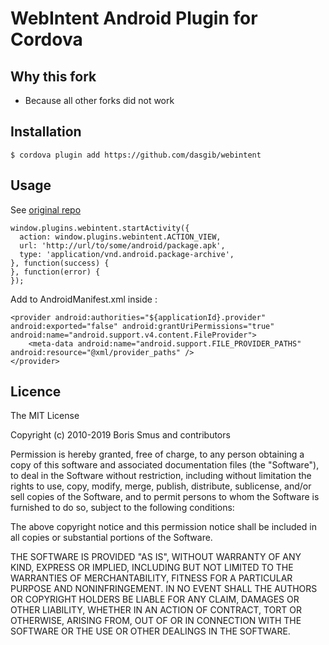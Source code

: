 # WebIntent Android Plugin for Cordova

## Why this fork
- Because all other forks did not work

## Installation

    $ cordova plugin add https://github.com/dasgib/webintent

## Usage

See [original repo](https://github.com/cordova-misc/cordova-webintent)

    window.plugins.webintent.startActivity({
      action: window.plugins.webintent.ACTION_VIEW,
      url: 'http://url/to/some/android/package.apk',
      type: 'application/vnd.android.package-archive',
    }, function(success) {
    }, function(error) {
    });
    
Add to AndroidManifest.xml inside <application>:

    <provider android:authorities="${applicationId}.provider" android:exported="false" android:grantUriPermissions="true" android:name="android.support.v4.content.FileProvider">
        <meta-data android:name="android.support.FILE_PROVIDER_PATHS" android:resource="@xml/provider_paths" />
    </provider>

## Licence ##

The MIT License

Copyright (c) 2010-2019 Boris Smus and contributors

Permission is hereby granted, free of charge, to any person obtaining a copy
of this software and associated documentation files (the "Software"), to deal
in the Software without restriction, including without limitation the rights
to use, copy, modify, merge, publish, distribute, sublicense, and/or sell
copies of the Software, and to permit persons to whom the Software is
furnished to do so, subject to the following conditions:

The above copyright notice and this permission notice shall be included in
all copies or substantial portions of the Software.

THE SOFTWARE IS PROVIDED "AS IS", WITHOUT WARRANTY OF ANY KIND, EXPRESS OR
IMPLIED, INCLUDING BUT NOT LIMITED TO THE WARRANTIES OF MERCHANTABILITY,
FITNESS FOR A PARTICULAR PURPOSE AND NONINFRINGEMENT. IN NO EVENT SHALL THE
AUTHORS OR COPYRIGHT HOLDERS BE LIABLE FOR ANY CLAIM, DAMAGES OR OTHER
LIABILITY, WHETHER IN AN ACTION OF CONTRACT, TORT OR OTHERWISE, ARISING FROM,
OUT OF OR IN CONNECTION WITH THE SOFTWARE OR THE USE OR OTHER DEALINGS IN
THE SOFTWARE.
